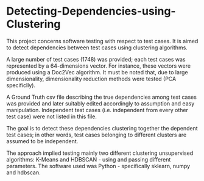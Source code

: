 # Detecting-Dependencies-using-Clustering
This project concerns software testing with respect to test cases. It is aimed to detect dependencies between test cases using clustering algorithms.

A large number of test cases (1748) was provided; each test cases was represented by a 64-dimensions vector. For instance, these vectors were produced using a Doc2Vec algorithm. It must be noted that, due to large dimensionality, dimensionality reduction methods were tested (PCA specificlly).

A Ground Truth csv file describing the true dependencies among test cases was provided and later suitably edited accordingly to assumption and easy manipulation. Independent test cases (i.e. independent from every other test case) were not listed in this file. 

The goal is to detect these dependencies clustering together the dependent test cases; in other words, test cases belonging to different clusters are assumed to be independent.

The approach implied testing mainly two different clustering unsupervised algorithms: K-Means and HDBSCAN - using and passing different parameters. The software used was Python - specifically sklearn, numpy and hdbscan.
